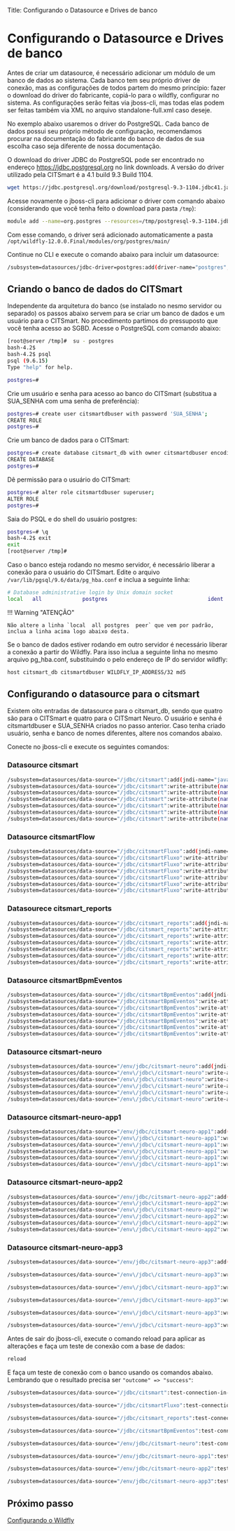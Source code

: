 Title: Configurando o Datasource e Drives de banco

# Configurando o Datasource e Drives de banco

Antes de criar um datasource, é necessário adicionar um módulo de um banco de dados ao sistema. Cada banco tem seu próprio driver de conexão, mas as configurações de todos partem do mesmo princípio: fazer o download do driver do fabricante, copiá-lo para o wildfly, configurar no sistema. As configurações serão feitas via jboss-cli, mas todas elas podem ser feitas também via XML no arquivo standalone-full.xml caso deseje.

No exemplo abaixo usaremos o driver do PostgreSQL. Cada banco de dados possui seu próprio método de configuração, recomendamos procurar na documentação do fabricante do banco de dados de sua escolha caso seja diferente de nossa documentação.

O download do driver JDBC do PostgreSQL pode ser encontrado no endereço https://jdbc.postgresql.org no link downloads. A versão do driver utilizado pela CITSmart é a 4.1 build 9.3 Build 1104.

```sh
wget https://jdbc.postgresql.org/download/postgresql-9.3-1104.jdbc41.jar
```

Acesse novamente o jboss-cli para adicionar o driver com comando abaixo (considerando que você tenha feito o download para pasta `/tmp`):

```sh
module add --name=org.postgres --resources=/tmp/postgresql-9.3-1104.jdbc41.jar --dependencies=javax.api,javax.transaction.api
```

Com esse comando, o driver será adicionado automaticamente a pasta `/opt/wildfly-12.0.0.Final/modules/org/postgres/main/`

Continue no CLI e execute o comando abaixo para incluir um datasource:

```sh
/subsystem=datasources/jdbc-driver=postgres:add(driver-name="postgres",driver-module-name="org.postgres",driver-xa-datasource-class-name=org.postgresql.xa.PGXADataSource
```

## Criando o banco de dados do CITSmart

Independente da arquitetura do banco (se instalado no nesmo servidor ou separado) os passos abaixo servem para se criar um banco de dados e um usuário para o CITSmart. No procedimento partimos do pressuposto que você tenha acesso ao SGBD. Acesse o PostgreSQL com comando abaixo:

```sh
[root@server /tmp]#  su - postgres
bash-4.2$
bash-4.2$ psql
psql (9.6.15)
Type "help" for help.

postgres=#
```
Crie um usuário e senha para acesso ao banco do CITSmart (substitua a SUA_SENHA com uma senha de preferência):

```sh
postgres=# create user citsmartdbuser with password 'SUA_SENHA';
CREATE ROLE
postgres=#
```
Crie um banco de dados para o CITSmart:

```sh
postgres=# create database citsmart_db with owner citsmartdbuser encoding 'UTF8' tablespace pg_default;
CREATE DATABASE
postgres=#
```
Dê permissão para o usuário do CITSmart:

```sh
postgres=# alter role citsmartdbuser superuser;
ALTER ROLE
postgres=#
```

Saia do PSQL e do shell do usuário postgres:

```sh
postgres=# \q
bash-4.2$ exit
exit
[root@server /tmp]#
```
Caso o banco esteja rodando no mesmo servidor, é necessário liberar a conexão para o usuário do CITSmart. Edite o arquivo  `/var/lib/pgsql/9.6/data/pg_hba.conf` e inclua a seguinte linha:

```sh
# Database administrative login by Unix domain socket
local   all             postgres                                ident
```
!!! Warning "ATENÇÃO"

    Não altere a linha `local  all postgres  peer` que vem por padrão, inclua a linha acima logo abaixo desta.


Se o banco de dados estiver rodando em outro servidor é necessário liberar a conexão a partir do Wildfly. Para isso inclua a seguinte linha no mesmo arquivo pg_hba.conf, substituindo o pelo endereço de IP do servidor wildfly:

```sh
host citsmart_db citsmartdbuser WILDFLY_IP_ADDRESS/32 md5
```

## Configurando o datasource para o citsmart

Existem oito entradas de datasource para o citsmart_db, sendo que quatro são para o CITSmart e quatro para o CITSmart Neuro. O usuário e senha é citsmartdbuser e SUA_SENHA criados no passo anterior. Caso tenha criado usuário, senha e banco de nomes diferentes, altere nos comandos abaixo.

Conecte no jboss-cli e execute os seguintes comandos:

### Datasource citsmart

```sh
/subsystem=datasources/data-source="/jdbc/citsmart":add(jndi-name="java:/jdbc/citsmart",driver-name="postgres",connection-url="jdbc:postgresql://pgdata.citsmart.com:5432/citsmart_db",user-name="citsmartdbuser",password="exemplo123",driver-class="org.postgresql.Driver", enabled=true, use-java-context=true)
/subsystem=datasources/data-source="/jdbc/citsmart":write-attribute(name=min-pool-size,value=10)
/subsystem=datasources/data-source="/jdbc/citsmart":write-attribute(name=max-pool-size,value=300)
/subsystem=datasources/data-source="/jdbc/citsmart":write-attribute(name=pool-prefill,value=true)
/subsystem=datasources/data-source="/jdbc/citsmart":write-attribute(name=flush-strategy,value=FailingConnectionOnly)
/subsystem=datasources/data-source="/jdbc/citsmart":write-attribute(name=blocking-timeout-wait-millis,value=60000)
/subsystem=datasources/data-source="/jdbc/citsmart":write-attribute(name=idle-timeout-minutes,value=5)
```

### Datasource citsmartFlow

```sh
/subsystem=datasources/data-source="/jdbc/citsmartFluxo":add(jndi-name="java:/jdbc/citsmartFluxo",driver-name="postgres",connection-url="jdbc:postgresql://pgdata.citsmart.com:5432/citsmart_db",user-name="citsmartdbuser",password="exemplo123",driver-class="org.postgresql.Driver", enabled=true, use-java-context=true)
/subsystem=datasources/data-source="/jdbc/citsmartFluxo":write-attribute(name=min-pool-size,value=10)
/subsystem=datasources/data-source="/jdbc/citsmartFluxo":write-attribute(name=max-pool-size,value=300)
/subsystem=datasources/data-source="/jdbc/citsmartFluxo":write-attribute(name=pool-prefill,value=true)
/subsystem=datasources/data-source="/jdbc/citsmartFluxo":write-attribute(name=flush-strategy,value=FailingConnectionOnly)
/subsystem=datasources/data-source="/jdbc/citsmartFluxo":write-attribute(name=blocking-timeout-wait-millis,value=60000)
/subsystem=datasources/data-source="/jdbc/citsmartFluxo":write-attribute(name=idle-timeout-minutes,value=5)
```

### Datasourece citsmart_reports

```sh
/subsystem=datasources/data-source="/jdbc/citsmart_reports":add(jndi-name="java:/jdbc/citsmart_reports",driver-name="postgres",connection-url="jdbc:postgresql://pgdata.citsmart.com:5432/citsmart_db",user-name="citsmartdbuser",password="exemplo123",driver-class="org.postgresql.Driver", enabled=true, use-java-context=true)
/subsystem=datasources/data-source="/jdbc/citsmart_reports":write-attribute(name=min-pool-size,value=10)
/subsystem=datasources/data-source="/jdbc/citsmart_reports":write-attribute(name=max-pool-size,value=300)
/subsystem=datasources/data-source="/jdbc/citsmart_reports":write-attribute(name=pool-prefill,value=true)
/subsystem=datasources/data-source="/jdbc/citsmart_reports":write-attribute(name=flush-strategy,value=FailingConnectionOnly)
/subsystem=datasources/data-source="/jdbc/citsmart_reports":write-attribute(name=blocking-timeout-wait-millis,value=60000)
/subsystem=datasources/data-source="/jdbc/citsmart_reports":write-attribute(name=idle-timeout-minutes,value=5)
```

### Datasource citsmartBpmEventos

```sh
/subsystem=datasources/data-source="/jdbc/citsmartBpmEventos":add(jndi-name="java:/jdbc/citsmartBpmEventos",driver-name="postgres",connection-url="jdbc:postgresql://pgdata.citsmart.com:5432/citsmart_db",user-name="citsmartdbuser",password="exemplo123",driver-class="org.postgresql.Driver", enabled=true, use-java-context=true)
/subsystem=datasources/data-source="/jdbc/citsmartBpmEventos":write-attribute(name=min-pool-size,value=10)
/subsystem=datasources/data-source="/jdbc/citsmartBpmEventos":write-attribute(name=max-pool-size,value=300)
/subsystem=datasources/data-source="/jdbc/citsmartBpmEventos":write-attribute(name=pool-prefill,value=true)
/subsystem=datasources/data-source="/jdbc/citsmartBpmEventos":write-attribute(name=flush-strategy,value=FailingConnectionOnly)
/subsystem=datasources/data-source="/jdbc/citsmartBpmEventos":write-attribute(name=blocking-timeout-wait-millis,value=60000)
/subsystem=datasources/data-source="/jdbc/citsmartBpmEventos":write-attribute(name=idle-timeout-minutes,value=5
```

### Datasource citsmart-neuro

```sh
/subsystem=datasources/data-source="/env/jdbc/citsmart-neuro":add(jndi-name="java:/env/jdbc/citsmart-neuro",driver-name="postgres",connection-url="jdbc:postgresql://pgdata.citsmart.com:5432/citsmart_db",user-name="citsmartdbuser",password="exemplo123",driver-class="org.postgresql.Driver", enabled=true, use-java-context=true)
/subsystem=datasources/data-source="/env\/jdbc\/citsmart-neuro":write-attribute(name=min-pool-size,value=10)
/subsystem=datasources/data-source="/env\/jdbc\/citsmart-neuro":write-attribute(name=max-pool-size,value=300)
/subsystem=datasources/data-source="/env\/jdbc\/citsmart-neuro":write-attribute(name=pool-prefill,value=true)
/subsystem=datasources/data-source="/env\/jdbc\/citsmart-neuro":write-attribute(name=flush-strategy,value=FailingConnectionOnly)
/subsystem=datasources/data-source="/env\/jdbc\/citsmart-neuro":write-attribute(name=blocking-timeout-wait-millis,value=60000)#
```

### Datasource citsmart-neuro-app1

```sh
/subsystem=datasources/data-source="/env/jdbc/citsmart-neuro-app1":add(jndi-name="java:/env/jdbc/citsmart-neuro-app1",driver-name="postgres",connection-url="jdbc:postgresql://127.0.0.1:5432/citsmart_db",user-name="citsmartdbuser",password="12345678",driver-class="org.postgresql.Driver", enabled=true, use-java-context=true)
/subsystem=datasources/data-source="/env\/jdbc\/citsmart-neuro-app1":write-attribute(name=min-pool-size,value=10)
/subsystem=datasources/data-source="/env\/jdbc\/citsmart-neuro-app1":write-attribute(name=max-pool-size,value=300)
/subsystem=datasources/data-source="/env\/jdbc\/citsmart-neuro-app1":write-attribute(name=pool-prefill,value=true)
/subsystem=datasources/data-source="/env\/jdbc\/citsmart-neuro-app1":write-attribute(name=flush-strategy,value=FailingConnectionOnly)
/subsystem=datasources/data-source="/env\/jdbc\/citsmart-neuro-app1":write-attribute(name=blocking-timeout-wait-millis,value=60000)
```

### Datasource citsmart-neuro-app2

```sh
/subsystem=datasources/data-source="/env/jdbc/citsmart-neuro-app2":add(jndi-name="java:/env/jdbc/citsmart-neuro-app2",driver-name="postgres",connection-url="jdbc:postgresql://127.0.0.1:5432/citsmart_db",user-name="citsmartdbuser",password="12345678",driver-class="org.postgresql.Driver", enabled=true, use-java-context=true)
/subsystem=datasources/data-source="/env\/jdbc\/citsmart-neuro-app2":write-attribute(name=min-pool-size,value=10)
/subsystem=datasources/data-source="/env\/jdbc\/citsmart-neuro-app2":write-attribute(name=max-pool-size,value=300)
/subsystem=datasources/data-source="/env\/jdbc\/citsmart-neuro-app2":write-attribute(name=pool-prefill,value=true)
/subsystem=datasources/data-source="/env\/jdbc\/citsmart-neuro-app2":write-attribute(name=flush-strategy,value=FailingConnectionOnly)
/subsystem=datasources/data-source="/env\/jdbc\/citsmart-neuro-app2":write-attribute(name=blocking-timeout-wait-millis,value=60000)
```

### Datasource citsmart-neuro-app3

```sh
/subsystem=datasources/data-source="/env/jdbc/citsmart-neuro-app3":add(jndi-name="java:/env/jdbc/citsmart-neuro-app3",driver-name="postgres",connection-url="jdbc:postgresql://127.0.0.1:5432/citsmart_db",user-name="citsmartdbuser",password="12345678",driver-class="org.postgresql.Driver", enabled=true, use-java-context=true)
```
``` sh
/subsystem=datasources/data-source="/env\/jdbc\/citsmart-neuro-app3":write-attribute(name=min-pool-size,value=10)
```
``` sh
/subsystem=datasources/data-source="/env\/jdbc\/citsmart-neuro-app3":write-attribute(name=max-pool-size,value=300)
```
``` sh
/subsystem=datasources/data-source="/env\/jdbc\/citsmart-neuro-app3":write-attribute(name=pool-prefill,value=true)
```
``` sh
/subsystem=datasources/data-source="/env\/jdbc\/citsmart-neuro-app3":write-attribute(name=flush-strategy,value=FailingConnectionOnly)
```
``` sh
/subsystem=datasources/data-source="/env\/jdbc\/citsmart-neuro-app3":write-attribute(name=blocking-timeout-wait-millis,value=60000)
```

Antes de sair do jboss-cli, execute o comando reload para aplicar as alterações e faça um teste de conexão com a base de dados:

```sh
reload
```
E faça um teste de conexão com o banco usando os comandos abaixo. Lembrando que o resultado precisa ser `"outcome" => "success"`:

``` sh
/subsystem=datasources/data-source="/jdbc/citsmart":test-connection-in-pool
```
``` sh
/subsystem=datasources/data-source="/jdbc/citsmartFluxo":test-connection-in-pool
```
``` sh
/subsystem=datasources/data-source="/jdbc/citsmart_reports":test-connection-in-pool
```
``` sh
/subsystem=datasources/data-source="/jdbc/citsmartBpmEventos":test-connection-in-pool
```
``` sh
/subsystem=datasources/data-source="/env/jdbc/citsmart-neuro":test-connection-in-pool
```
``` sh
/subsystem=datasources/data-source="/env/jdbc/citsmart-neuro-app1":test-connection-in-pool
```
``` sh
/subsystem=datasources/data-source="/env/jdbc/citsmart-neuro-app2":test-connection-in-pool
```
``` sh
/subsystem=datasources/data-source="/env/jdbc/citsmart-neuro-app3":test-connection-in-pool
```

## Próximo passo

[Configurando o Wildfly][1]

[1]:/pt-br/citsmart-platform-8/get-started/installation-and-upgrade/perform-installation/conf-wildfly.html
